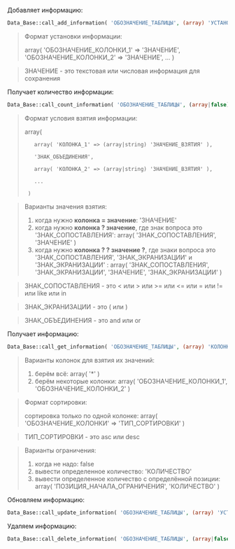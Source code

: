 Добавляет информацию:

```php
Data_Base::call_add_information( 'ОБОЗНАЧЕНИЕ_ТАБЛИЦЫ', (array) 'УСТАНОВКА_ИНФОРМАЦИИ' );
```

> Формат установки информации:
> 
> array( 
>        'ОБОЗНАЧЕНИЕ_КОЛОНКИ_1' => 'ЗНАЧЕНИЕ', 
>        'ОБОЗНАЧЕНИЕ_КОЛОНКИ_2' => 'ЗНАЧЕНИЕ', 
>        ...
>      )

> ЗНАЧЕНИЕ - это текстовая или числовая информация для сохранения

Получает количество информации:

```php
Data_Base::call_count_information( 'ОБОЗНАЧЕНИЕ_ТАБЛИЦЫ', (array|false) 'УСЛОВИЕ' );
```

> Формат условия взятия информации:
> 
> array(
> 
>        array( 'КОЛОНКА_1' => (array|string) 'ЗНАЧЕНИЕ_ВЗЯТИЯ' ),
> 
>        'ЗНАК_ОБЪЕДИНЕНИЯ', 
> 
>        array( 'КОЛОНКА_2' => (array|string) 'ЗНАЧЕНИЕ_ВЗЯТИЯ' ),
> 
>        ...
> 
>      )

> Варианты значения взятия:
> 
> 1. когда нужно **колонка = значение**: 'ЗНАЧЕНИЕ'
> 2. когда нужно **колонка ? значение**, где знак вопроса это 'ЗНАК_СОПОСТАВЛЕНИЯ': array( 'ЗНАК_СОПОСТАВЛЕНИЯ', 'ЗНАЧЕНИЕ' )
> 3. когда нужно **колонка ? ? значение ?**, где знаки вопроса это 'ЗНАК_СОПОСТАВЛЕНИЯ', 'ЗНАК_ЭКРАНИЗАЦИИ' и 'ЗНАК_ЭКРАНИЗАЦИИ' : array( 'ЗНАК_СОПОСТАВЛЕНИЯ', 'ЗНАК_ЭКРАНИЗАЦИИ', 'ЗНАЧЕНИЕ', 'ЗНАК_ЭКРАНИЗАЦИИ' )

> ЗНАК_СОПОСТАВЛЕНИЯ - это < или > или >= или <= или = или != или like или in

> ЗНАК_ЭКРАНИЗАЦИИ - это ( или )

> ЗНАК_ОБЪЕДИНЕНИЯ - это and или or

Получает информацию:

```php
Data_Base::call_get_information( 'ОБОЗНАЧЕНИЕ_ТАБЛИЦЫ', (array) 'КОЛОНКИ_ДЛЯ_ВЗЯТИЯ_ИХ_ЗНАЧЕНИЙ', (array|false) 'УСЛОВИЕ', (array|false) 'СОРТИРОВКА', (array|string|false) 'ОГРАНИЧЕНИЕ');
```

> Варианты колонок для взятия их значений:
> 
> 1. берём всё: array( '*' )
> 2. берём некоторые колонки: array( 'ОБОЗНАЧЕНИЕ_КОЛОНКИ_1', 'ОБОЗНАЧЕНИЕ_КОЛОНКИ_2' )

> Формат сортировки:
> 
> сортировка только по одной колонке: array( 'ОБОЗНАЧЕНИЕ_КОЛОНКИ' => 'ТИП_СОРТИРОВКИ' )

> ТИП_СОРТИРОВКИ - это asc или desc

> Варианты ограничения:
> 
> 1. когда не надо: false
> 2. вывести определенное количество: 'КОЛИЧЕСТВО'
> 3. вывести определенное количество с определённой позиции: array( 'ПОЗИЦИЯ_НАЧАЛА_ОГРАНИЧЕНИЯ', 'КОЛИЧЕСТВО' ) 

Обновляем информацию:

```php
Data_Base::call_update_information( 'ОБОЗНАЧЕНИЕ_ТАБЛИЦЫ', (array) 'УСТАНОВКА_ЗНАЧЕНИЙ', (array|false) 'УСЛОВИЕ', (array|string|false) 'ОГРАНИЧЕНИЕ');
```

Удаляем информацию:

```php
Data_Base::call_delete_information( 'ОБОЗНАЧЕНИЕ_ТАБЛИЦЫ', (array|false) 'УСЛОВИЕ', (array|string|false) 'ОГРАНИЧЕНИЕ');
```

